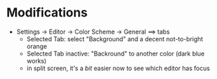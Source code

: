 # Modifications

- Settings -> Editor -> Color Scheme -> General ==> tabs 
	- Selected Tab: select "Background" and a decent not-to-bright orange
	-	Selected Tab inactive: "Backround" to another color (dark blue works)
	-	in split screen, it's a _bit_ easier now to see which editor has focus
